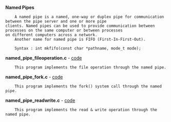 **Named Pipes**
```
	A named pipe is a named, one-way or duplex pipe for communication between the pipe server and one or more pipe 
clients. Named pipes can be used to provide communication between processes on the same computer or between processes 
on different computers across a network.
	Another name for named pipe is FIFO (First-In-First-Out).
	
	Syntax : int mkfifo(const char *pathname, mode_t mode);
```

**named_pipe_fileoperation.c** - <a href = "https://github.com/abinashprabakar/Advanced-C/blob/main/IPC/NamedPipes/named_pipe_fileoperation.c">code</a>

		This program implements the file operation through the named pipe.

**named_pipe_fork.c** - <a href = "https://github.com/abinashprabakar/Advanced-C/blob/main/IPC/NamedPipes/named_pipe_fork.c">code</a>

		This program implements the fork() system call through the named pipe.

**named_pipe_readwrite.c** - <a href = "https://github.com/abinashprabakar/Advanced-C/blob/main/IPC/NamedPipes/named_pipe_fork.c">code</a>

		This program implements the read & write operation through the named pipe.
